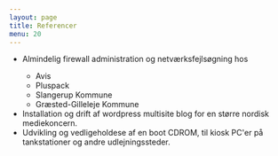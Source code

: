 ```yaml
---
layout: page
title: Referencer
menu: 20
---
```

<ul>
<li>Almindelig firewall administration og netv&aelig;rksfejls&oslash;gning hos</p>
<ul>
<li>Avis</li>
<li>Pluspack</li>
<li>Slangerup Kommune</li>
<li>Græsted-Gilleleje Kommune</li>
</ul></li>
<li>Installation og drift af wordpress multisite blog for en st&oslash;rre nordisk mediekoncern.</li>
<li>Udvikling og vedligeholdese af en boot CDROM, til kiosk PC'er p&aring; tankstationer og andre udlejningssteder.</li>
</ul>

